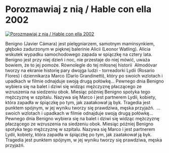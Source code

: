 Porozmawiaj z nią / Hable con ella 2002 
=============
[![Porozmawiaj z nią / Hable con ella 2002 ](http://vidos.pl/images/player.gif)](http://vidos.pl/porozmawiaj-z-nia-hable-con-ella-2002)

 Benigno (Javier Cámara) jest pielęgniarzem, samotnym maminsynkiem, głęboko zadurzonym w pięknej balerinie Alicii (Leonor Watling). Alicia wskutek wypadku samochodowego zapada w spiączkę na cztery lata. Benigno jest przy niej dzień i noc, nie przestaje do niej mówić, uważa bowiem, że to jej pomoże. Równolegle do tej miłosnej historii  Almodóvar tworzy na ekranie historię pary dwojga ludzi - torreadorki Lydii (Rosario Flores) i dziennikarza Marco (Darío Grandinetti), który po swoich wzlotach i upadkach w filmie odnajduje swoją drugą połówkę... Pewnego dnia Benigno wybiera się na balet i dziwi się widząc mężczyznę płaczącego ze wzruszenia na siedzeniu obok. Miesiąc później Benigno spotyka tego mężczyznę w szpitalu. Nazywa się Marco i jest partnerem Lydii, kobiety, która zapadła w śpiączkę po tym, jak zaatakował ją byk. Tragedia jest punktem spójnym, w jej wyniku tworzy się prawdziwa, męska przyjaźń.   ... swoich wzlotach i upadkach w filmie odnajduje swoją drugą połówkę... Pewnego dnia Benigno wybiera się na balet i dziwi się widząc mężczyznę płaczącego ze wzruszenia na siedzeniu obok. Miesiąc później Benigno spotyka tego mężczyznę w szpitalu. Nazywa się Marco i jest partnerem Lydii, kobiety, która zapadła w śpiączkę po tym, jak zaatakował ją byk. Tragedia jest punktem spójnym, w jej wyniku tworzy się prawdziwa, męska przyjaźń. 
